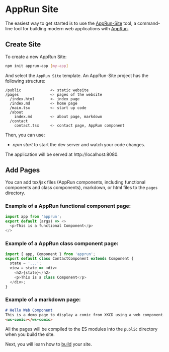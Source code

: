 # AppRun Site

The easiest way to get started is to use the [AppRun-Site](https://github.com/yysun/apprun-site) tool, a command-line tool for building modern web applications with [AppRun](https://github.com/yysun/apprun).

## Create Site

To create a new AppRun Site:

```sh
npm init apprun-app [my-app]
```

And select the `AppRun Site` template. An AppRun-Site project has the following structure:

```
/public             <- static website
/pages              <- pages of the website
  /index.html       <- index page
  /index.md         <- home page
  /main.tsx         <- start up code
  /about
    index.md        <- about page, markdown
  /contact
    contact.tsx     <- contact page, AppRun component
```

Then, you can use:

* _npm start_ to start the dev server and watch your code changes.

The application will be served at http://localhost:8080.


## Add Pages

You can add tsx/jsx files (AppRun components, including functional components and class components), markdown, or html files to the `pages` directory.

### Example of a AppRun functional component page:
```javascript
import app from 'apprun';
export default (args) => <>
  <p>This is a functional Component</p>
</>
```

### Example of a AppRun class component page:
```javascript
import { app, Component } from 'apprun';
export default class ContactComponent extends Component {
  state = '...';
  view = state => <div>
    <h2>{state}</h2>
    <p>This is a class Component</p>
  </div>;
}
```

### Example of a markdown page:

```markdown
# Hello Web Component
This is a demo page to display a comic from XKCD using a web component.
<ws-comic></ws-comic>
```

All the pages will be compiled to the ES modules into the `public` directory when you build the site.

Next, you will learn how to [build](apprun-site-build.md) your site.


